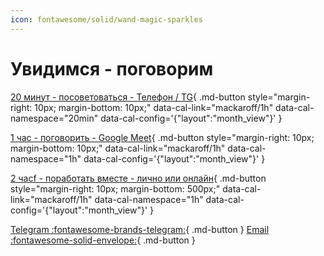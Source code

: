 ```yaml
---
icon: fontawesome/solid/wand-magic-sparkles
---
```

# Увидимся - поговорим

[20 минут - посоветоваться - Телефон / TG](#){
  .md-button
  style="margin-right: 10px; margin-bottom: 10px;"
  data-cal-link="mackaroff/1h"
  data-cal-namespace="20min"
  data-cal-config='{"layout":"month_view"}'
}



[1 час - поговорить - Google Meet](#){
  .md-button
  style="margin-right: 10px; margin-bottom: 10px;"
  data-cal-link="mackaroff/1h"
  data-cal-namespace="1h"
  data-cal-config='{"layout":"month_view"}'
}

[2 часf - поработать вместе - лично или онлайн](#){
  .md-button
  style="margin-right: 10px; margin-bottom: 500px;"
  data-cal-link="mackaroff/1h"
  data-cal-namespace="1h"
  data-cal-config='{"layout":"month_view"}'
}



[Telegram  :fontawesome-brands-telegram:](https://t.me/Mackaroff){ .md-button }
[Email  :fontawesome-solid-envelope:](mailto:mackaroff@mackaroff.com){ .md-button }
